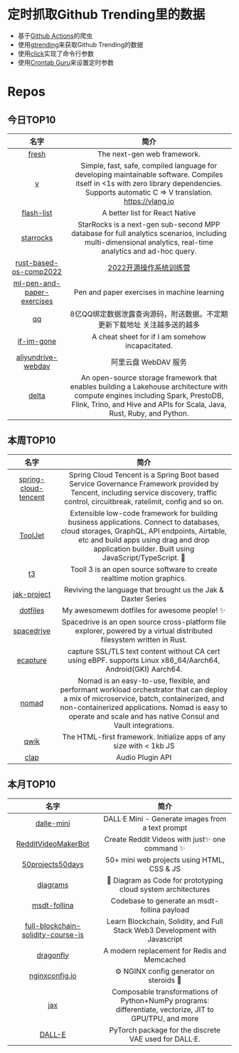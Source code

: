 # 定时抓取Github Trending里的数据
* 基于[Github Actions](https://docs.github.com/en/actions)的爬虫
* 使用[gtrending](https://github.com/hedythedev/gtrending)来获取Github Trending的数据
* 使用[click](https://github.com/pallets/click)实现了命令行参数
* 使用[Crontab Guru](https://crontab.guru/)来设置定时参数

# Repos
## 今日TOP10 
<!-- START OF DAILY_TOP10_REPOS -->
| 名字 | 简介 |
| :----: | :----: |
| [fresh](https://github.com/denoland/fresh) | The next-gen web framework. |
| [v](https://github.com/vlang/v) | Simple, fast, safe, compiled language for developing maintainable software. Compiles itself in <1s with zero library dependencies. Supports automatic C => V translation. https://vlang.io |
| [flash-list](https://github.com/Shopify/flash-list) | A better list for React Native |
| [starrocks](https://github.com/StarRocks/starrocks) | StarRocks is a next-gen sub-second MPP database for full analytics scenarios, including multi-dimensional analytics, real-time analytics and ad-hoc query. |
| [rust-based-os-comp2022](https://github.com/LearningOS/rust-based-os-comp2022) | [2022开源操作系统训练营](https://learningos.github.io/rust-based-os-comp2022/) |
| [ml-pen-and-paper-exercises](https://github.com/michaelgutmann/ml-pen-and-paper-exercises) | Pen and paper exercises in machine learning |
| [qq](https://github.com/qq8e/qq) | 8亿QQ绑定数据泄露查询源码，附送数据。不定期更新下载地址 关注越多送的越多 |
| [if-im-gone](https://github.com/christophercalm/if-im-gone) | A cheat sheet for if I am somehow incapacitated. |
| [aliyundrive-webdav](https://github.com/messense/aliyundrive-webdav) | 阿里云盘 WebDAV 服务 |
| [delta](https://github.com/delta-io/delta) | An open-source storage framework that enables building a Lakehouse architecture with compute engines including Spark, PrestoDB, Flink, Trino, and Hive and APIs for Scala, Java, Rust, Ruby, and Python. |
<!-- END OF DAILY_TOP10_REPOS -->

## 本周TOP10
<!-- START OF WEEKLY_TOP10_REPOS -->
| 名字 | 简介 |
| :----: | :----: |
| [spring-cloud-tencent](https://github.com/Tencent/spring-cloud-tencent) | Spring Cloud Tencent is a Spring Boot based Service Governance Framework provided by Tencent, including service discovery, traffic control, circuitbreak, ratelimit, config and so on. |
| [ToolJet](https://github.com/ToolJet/ToolJet) | Extensible low-code framework for building business applications. Connect to databases, cloud storages, GraphQL, API endpoints, Airtable, etc and build apps using drag and drop application builder. Built using JavaScript/TypeScript. 🚀 |
| [t3](https://github.com/still-scene/t3) | Tooll 3 is an open source software to create realtime motion graphics. |
| [jak-project](https://github.com/open-goal/jak-project) | Reviving the language that brought us the Jak & Daxter Series |
| [dotfiles](https://github.com/rxyhn/dotfiles) | My awesomewm dotfiles for awesome people! ✨ |
| [spacedrive](https://github.com/spacedriveapp/spacedrive) | Spacedrive is an open source cross-platform file explorer, powered by a virtual distributed filesystem written in Rust. |
| [ecapture](https://github.com/ehids/ecapture) | capture SSL/TLS text content without CA cert using eBPF. supports Linux x86_64/Aarch64, Android(GKI) Aarch64. |
| [nomad](https://github.com/hashicorp/nomad) | Nomad is an easy-to-use, flexible, and performant workload orchestrator that can deploy a mix of microservice, batch, containerized, and non-containerized applications. Nomad is easy to operate and scale and has native Consul and Vault integrations. |
| [qwik](https://github.com/BuilderIO/qwik) | The HTML-first framework. Initialize apps of any size with < 1kb JS |
| [clap](https://github.com/free-audio/clap) | Audio Plugin API |
<!-- END OF WEEKLY_TOP10_REPOS -->

## 本月TOP10
<!-- START OF MONTHLY_TOP10_REPOS -->
| 名字 | 简介 |
| :----: | :----: |
| [dalle-mini](https://github.com/borisdayma/dalle-mini) | DALL·E Mini - Generate images from a text prompt |
| [RedditVideoMakerBot](https://github.com/elebumm/RedditVideoMakerBot) | Create Reddit Videos with just✨ one command ✨ |
| [50projects50days](https://github.com/bradtraversy/50projects50days) | 50+ mini web projects using HTML, CSS & JS |
| [diagrams](https://github.com/mingrammer/diagrams) | 🎨 Diagram as Code for prototyping cloud system architectures |
| [msdt-follina](https://github.com/JohnHammond/msdt-follina) | Codebase to generate an msdt-follina payload |
| [full-blockchain-solidity-course-js](https://github.com/smartcontractkit/full-blockchain-solidity-course-js) | Learn Blockchain, Solidity, and Full Stack Web3 Development with Javascript |
| [dragonfly](https://github.com/dragonflydb/dragonfly) | A modern replacement for Redis and Memcached |
| [nginxconfig.io](https://github.com/digitalocean/nginxconfig.io) | ⚙️ NGINX config generator on steroids 💉 |
| [jax](https://github.com/google/jax) | Composable transformations of Python+NumPy programs: differentiate, vectorize, JIT to GPU/TPU, and more |
| [DALL-E](https://github.com/openai/DALL-E) | PyTorch package for the discrete VAE used for DALL·E. |
<!-- END OF MONTHLY_TOP10_REPOS -->
